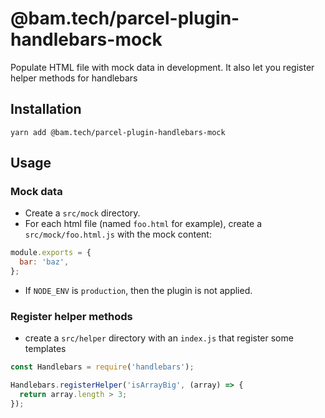# @bam.tech/parcel-plugin-handlebars-mock

Populate HTML file with mock data in development.
It also let you register helper methods for handlebars

## Installation

`yarn add @bam.tech/parcel-plugin-handlebars-mock`

## Usage

### Mock data

- Create a `src/mock` directory.
- For each html file (named `foo.html` for example), create a `src/mock/foo.html.js` with the mock content:

```js
module.exports = {
  bar: 'baz',
};
```

- If `NODE_ENV` is `production`, then the plugin is not applied.

### Register helper methods

- create a `src/helper` directory with an `index.js` that register some templates

```js
const Handlebars = require('handlebars');

Handlebars.registerHelper('isArrayBig', (array) => {
  return array.length > 3;
});
```
